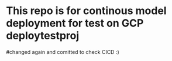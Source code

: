 # This repo is for continous model deployment for test on GCP deploytestproj  
#changed again and comitted to check CICD :) 

